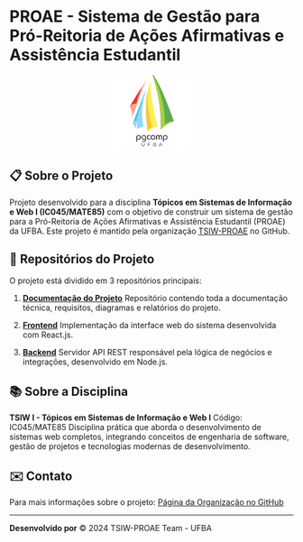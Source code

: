 # PROAE - Sistema de Gestão para Pró-Reitoria de Ações Afirmativas e Assistência Estudantil

<div align="center">
  <img src="./img/logo_pgcomp.png" alt="Logo PROAE" width="140">
</div>

## 📋 Sobre o Projeto

Projeto desenvolvido para a disciplina **Tópicos em Sistemas de Informação e Web I (IC045/MATE85)** com o objetivo de construir um sistema de gestão para a Pró-Reitoria de Ações Afirmativas e Assistência Estudantil (PROAE) da UFBA. Este projeto é mantido pela organização [TSIW-PROAE](https://github.com/TSIW-PROAE) no GitHub.

## 🚀 Repositórios do Projeto

O projeto está dividido em 3 repositórios principais:

1. **[Documentação do Projeto](https://github.com/TSIW-PROAE/proae_documents)**
   Repositório contendo toda a documentação técnica, requisitos, diagramas e relatórios do projeto.

2. **[Frontend](https://github.com/TSIW-PROAE/proae_frontend)**
   Implementação da interface web do sistema desenvolvida com React.js.

3. **[Backend](https://github.com/TSIW-PROAE/proae_backend)**
   Servidor API REST responsável pela lógica de negócios e integrações, desenvolvido em Node.js.

<!-- ## 🛠 Como Contribuir

1. Faça um fork do repositório desejado
2. Crie uma branch para sua feature (`git checkout -b feature/nova-feature`)
3. Commit suas mudanças (`git commit -m 'Adiciona nova feature'`)
4. Faça push para a branch (`git push origin feature/nova-feature`)
5. Abra um Pull Request -->

## 📚 Sobre a Disciplina

**TSIW I - Tópicos em Sistemas de Informação e Web I**
Código: IC045/MATE85
Disciplina prática que aborda o desenvolvimento de sistemas web completos, integrando conceitos de engenharia de software, gestão de projetos e tecnologias modernas de desenvolvimento.

## ✉️ Contato

Para mais informações sobre o projeto:
[Página da Organização no GitHub](https://github.com/TSIW-PROAE)

---

**Desenvolvido por** © 2024 TSIW-PROAE Team - UFBA
